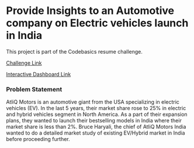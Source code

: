 # Provide Insights to an Automotive company on Electric vehicles launch in India

This project is part of the Codebasics resume challenge.

[Challenge Link](https://codebasics.io/challenge/codebasics-resume-project-challenge)

[Interactive Dashboard Link](https://app.powerbi.com/view?r=eyJrIjoiNDY5OGI3NTYtYWQ2My00YTc5LWFmY2UtMDJhMmQwZTI5ZTY3IiwidCI6IjQ1M2ZkM2IxLTZlNTMtNGJjZC04ZTZjLWJlZDdkMTI3ODZjNCJ9)

### Problem Statement

AtliQ Motors is an automotive giant from the USA specializing in electric vehicles (EV). In the last 5 years, their market share rose to 25% in electric and hybrid vehicles segment in North America. As a part of their expansion plans, they wanted to launch their bestselling models in India where their market share is less than 2%. Bruce Haryali, the chief of AtliQ Motors India wanted to do a detailed market study of existing EV/Hybrid market in India before proceeding further. 
